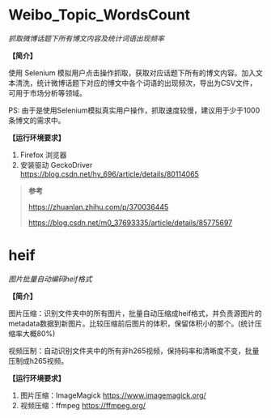 
# Weibo_Topic_WordsCount

*抓取微博话题下所有博文内容及统计词语出现频率*

**【简介】**

使用 Selenium 模拟用户点击操作抓取，获取对应话题下所有的博文内容。加入文本清洗，统计微博话题下对应的博文中各个词语的出现频次，导出为CSV文件，可用于市场分析等领域。

PS: 由于是使用Selenium模拟真实用户操作，抓取速度较慢，建议用于少于1000条博文的需求中。

**【运行环境要求】**

1. Firefox 浏览器
2. 安装驱动 GeckoDriver
   https://blog.csdn.net/hy_696/article/details/80114065



> **参考**
>
> https://zhuanlan.zhihu.com/p/370036445
>
> https://blog.csdn.net/m0_37693335/article/details/85775697


# heif
*图片批量自动编码heif格式*

**【简介】**

图片压缩：识别文件夹中的所有图片，批量自动压缩成heif格式，并负责源图片的metadata数据到新图片。比较压缩前后图片的体积，保留体积小的那个。(统计压缩率大概80%)

视频压制：自动识别文件夹中的所有非h265视频，保持码率和清晰度不变，批量压制成h265视频。


**【运行环境要求】**

1. 图片压缩：ImageMagick https://www.imagemagick.org/
2. 视频压缩：ffmpeg https://ffmpeg.org/


